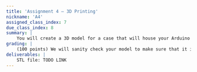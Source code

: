 ```yaml
---
title: 'Assignment 4 – 3D Printing'
nickname: 'A4'
assigned_class_index: 7
due_class_index: 8
summary: |
    You will create a 3D model for a case that will house your Arduino for Assignment 5. Assignment 5 will be like the gesture detector in Assignment 5, only that the data collection will happen on the Arduino. With that in mind, you will want to build something that will mount the Arduino on your hand, wrist, or arm. If you would are inspired to make something that would mount the Arduino somewhere else on your body (e.g., ankle, forehad), it is fine as long as you ask us ahead of time. You are only required to give us the STL file; we will deal with printing the object itself. Depending on resources, all prints may not be finished until Assignment 5 is due.
grading: |
    (100 points) We will sanity check your model to make sure that it is feasible to print and reasonable in size. -5 for each minor mistake that requires a fix. -10 for each major mistake. -20 if the model cannot be printed.
deliverables: |
    STL file: TODO LINK
---
```

